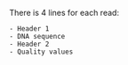 There is  4 lines for each read:
 
    - Header 1
    - DNA sequence
    - Header 2
    - Quality values